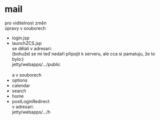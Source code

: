 # mail
pro viditelnost změn<br>
úpravy  v souborech <br>
- login.jsp<br>
- launchZCS.jsp<br>
se dělali v adresari:<br>
(bohužel se mi teď nedaří připojit k serveru, ale cca si pamatuju, že to bylo:)<br>
jetty/webapps/.../public
<br><br>
a v souborech <br>
- options<br>
- calendar<br>
- search<br>
- home<br>
- postLoginRedirect<br>
v adresari:<br>
jetty/webapps/.../h



